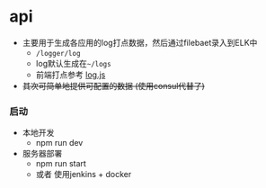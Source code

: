 # api
* 主要用于生成各应用的log打点数据，然后通过filebaet录入到ELK中
  * `/logger/log`
  * log默认生成在`~/logs`
  * 前端打点参考 [log.js](https://github.com/jiahui92/taro-douban-group-filter/blob/master/src/utils/logger.tsx)
* <s>其次可简单地提供可配置的数据 (使用consul代替了)</s>


### 启动
* 本地开发
  * npm run dev
* 服务器部署
  * npm run start
  * 或者 使用jenkins + docker
